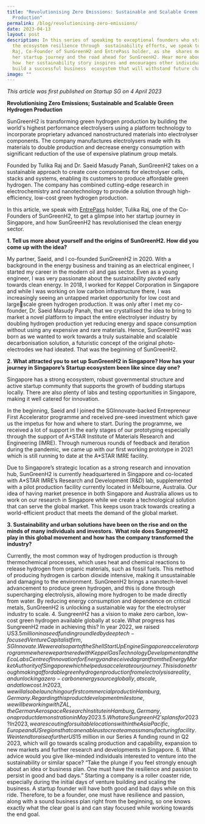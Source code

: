 ```yaml
---
title: "Revolutionising Zero Emissions: Sustainable and Scalable Green Hydrogen
  Production"
permalink: /blog/revolutionising-zero-emissions/
date: 2023-04-13
layout: post
description: In this series of speaking to exceptional founders who strengthen
  the ecosystem resilience through  sustainability efforts, we speak to Tulika
  Raj, Co-Founder of SunGreenH2 and EntrePass holder, as she  shares more about
  her startup journey and the road ahead for SunGreenH2. Hear more about
  how  her sustainability story inspires and encourages other individuals to
  build a successful business  ecosystem that will withstand future challenges.
image: ""
---
```

*This article was first published on Startup SG on 4 April 2023*

**Revolutionising Zero Emissions; Sustainable and Scalable Green Hydrogen Production** 

SunGreenH2 is transforming green hydrogen production by building the world's highest performance electrolysers using a platform technology to incorporate proprietary advanced nanostructured materials into electrolyser components. The company manufactures electrolysers made with its materials to double production and decrease energy consumption with significant reduction of the use of expensive platinum group metals. 

Founded by Tulika Raj and Dr. Saeid Masudy Panah, SunGreenH2 takes on a sustainable approach to create core components for electrolyser cells, stacks and systems, enabling its customers to produce affordable green hydrogen. The company has combined cutting-edge research in electrochemistry and nanotechnology to provide a solution through high-efficiency, low-cost green hydrogen production. 

In this article, we speak with [EntrePass](https://www.startupsg.gov.sg/programmes/30813/entrepass) holder, Tulika Raj, one of the Co-Founders of SunGreenH2, to get a glimpse into her startup journey in Singapore, and how SunGreenH2 has revolutionised the clean energy sector. 

**1. Tell us more about yourself and the origins of SunGreenH2. How did you come up with the idea?**

My partner, Saeid, and I co-founded SunGreenH2 in 2020. With a background in the energy business and training as an electrical engineer, I started my career in the modern oil and gas sector. Even as a young engineer, I was very passionate about the sustainability pivoted early towards clean energy. In 2018, I worked for Keppel Corporation in Singapore and while I was working on low carbon infrastructure there, I was increasingly seeing an untapped market opportunity for low cost and largescale green hydrogen production. It was only after I met my co-founder, Dr. Saeid Masudy Panah, that we crystallised the idea to bring to market a novel platform to impact the entire electrolyser industry by doubling hydrogen production yet reducing energy and space consumption without using any expensive and rare materials. Hence, SunGreenH2 was born as we wanted to work towards a truly sustainable and scalable decarbonisation solution, a futuristic concept of the original photo-electrodes we had ideated. That was the beginning of SunGreenH2.

**2. What attracted you to set up SunGreenH2 in Singapore? How has your journey in Singapore’s Startup ecosystem been like since day one?**

Singapore has a strong ecosystem, robust governmental structure and active startup community that supports the growth of budding startups locally. There are also plenty of labs and testing opportunities in Singapore, making it well catered for innovation. 

In the beginning, Saeid and I joined the SGInnovate-backed Entrepreneur First Accelerator programme and received pre-seed investment which gave us the impetus for how and where to start. During the programme, we received a lot of support in the early stages of our prototyping especially through the support of A\*STAR Institute of Materials Research and Engineering (IMRE). Through numerous rounds of feedback and iteration during the pandemic, we came up with our first working prototype in 2021 which is still running to date at the A\*STAR IMRE facility. 

Due to Singapore’s strategic location as a strong research and innovation hub, SunGreenH2 is currently headquartered in Singapore and co-located with A\*STAR IMRE’s Research and Development (R&D) lab, supplemented with a pilot production facility currently located in Melbourne, Australia. Our idea of having market presence in both Singapore and Australia allows us to work on our research in Singapore while we create a technological solution that can serve the global market. This keeps uson track towards creating a world-efficient product that meets the demand of the global market.

**3. Sustainability and urban solutions have been on the rise and on the minds of many individuals and investors.  What role does SungreenH2 play in this global movement and how has the company transformed the industry?**

Currently, the most common way of hydrogen production is through thermochemical processes, which uses heat and chemical reactions to release hydrogen from organic materials, such as fossil fuels. This method of producing hydrogen is carbon dioxide intensive, making it unsustainable and damaging to the environment. SunGreenH2 brings a nanotech-level advancement to produce green hydrogen, and this is done through supercharging electrolysis, allowing more hydrogen to be made directly from water. By reducing energy consumption and dependence on critical metals, SunGreenH2 is unlocking a sustainable way for the electrolyser industry to scale. 4. SungreenH2 has a vision to make zero carbon, low-cost green hydrogen available globally at scale. What progress has SungreenH2 made in achieving this? In year 2022, we raised US$3.5 million in a seed funding round led by deep tech-focused Venture Capitalist firm, SGInnovate. We were also part of the Shell StartUp Engine Singapore accelerator programme where we partnered with Keppel Gas Technology Development and the EcoLabs Centre of Innovation for Energy and received a grant from the Energy Market Authority of Singapore which helped us accelerate our journey. This is done through making affordable green hydrogen production from electrolysis a reality, and unlocking a zero-carbon energy source globally, at scale, and at low cost. In 2023, we will also be launching our first commercial product in Hamburg, Germany. Regarding this product development milestone, we will be working with ZAL, the German Aerospace Research Institute in Hamburg, Germany, on a product demonstration in May 2023. 5. What are SungreenH2’s plans for 2023? In 2023, we are scouting for suitable locations within the Asia Pacific, Europe and US regions that can enable us to create a mass manufacturing facility. We intend to raise a further US$15 million in our Series A funding round in Q2 2023, which will go towards scaling production and capability, expansion to new markets and further research and developments in Singapore. 6. What advice would you give like-minded individuals interested to venture into the sustainability or similar space? “Take the plunge if you feel strongly enough about an idea or business plan. One must have the resilience and passion to persist in good and bad days.” Starting a company is a roller coaster ride, especially during the initial days of venture building and scaling the business. A startup founder will have both good and bad days while on this ride. Therefore, to be a founder, one must have resilience and passion, along with a sound business plan right from the beginning, so one knows exactly what the clear goal is and can stay focused while working towards the end goal.